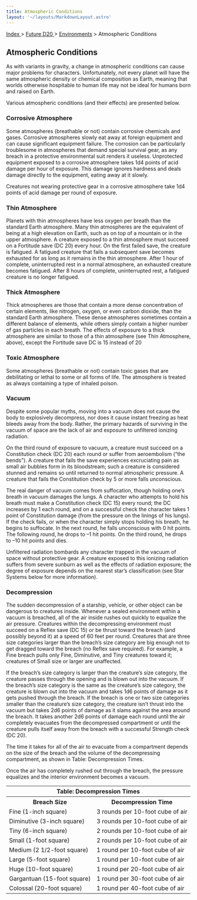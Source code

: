 ```yaml
---
title: Atmospheric Conditions
layout: '~/layouts/MarkdownLayout.astro'
---
```


[ Index ](/) > [ Future D20 ](/future.d20.srd) > [Environments](/future.d20.srd/environments) > Atmospheric Conditions

## Atmospheric Conditions

As with variants in gravity, a change in atmospheric conditions can cause
major problems for characters. Unfortunately, not every planet will have the
same atmospheric density or chemical composition as Earth, meaning that worlds
otherwise hospitable to human life may not be ideal for humans born and raised
on Earth.

Various atmospheric conditions (and their effects) are presented below.

### Corrosive Atmosphere

Some atmospheres (breathable or not) contain corrosive chemicals and gases.
Corrosive atmospheres slowly eat away at foreign equipment and can cause
significant equipment failure. The corrosion can be particularly troublesome
in atmospheres that demand special survival gear, as any breach in a
protective environmental suit renders it useless. Unprotected equipment
exposed to a corrosive atmosphere takes 1d4 points of acid damage per hour of
exposure. This damage ignores hardness and deals damage directly to the
equipment, eating away at it slowly.

Creatures not wearing protective gear in a corrosive atmosphere take 1d4
points of acid damage per round of exposure.

### Thin Atmosphere

Planets with thin atmospheres have less oxygen per breath than the standard
Earth atmosphere. Many thin atmospheres are the equivalent of being at a high
elevation on Earth, such as on top of a mountain or in the upper atmosphere. A
creature exposed to a thin atmosphere must succeed on a Fortitude save (DC 20)
every hour. On the first failed save, the creature is fatigued. A fatigued
creature that fails a subsequent save becomes exhausted for as long as it
remains in the thin atmosphere. After 1 hour of complete, uninterrupted rest
in a normal atmosphere, an exhausted creature becomes fatigued. After 8 hours
of complete, uninterrupted rest, a fatigued creature is no longer fatigued.

### Thick Atmosphere

Thick atmospheres are those that contain a more dense concentration of certain
elements, like nitrogen, oxygen, or even carbon dioxide, than the standard
Earth atmosphere. These dense atmospheres sometimes contain a different
balance of elements, while others simply contain a higher number of gas
particles in each breath. The effects of exposure to a thick atmosphere are
similar to those of a thin atmosphere (see Thin Atmosphere, above), except the
Fortitude save DC is 15 instead of 20

### Toxic Atmosphere

Some atmospheres (breathable or not) contain toxic gases that are debilitating
or lethal to some or all forms of life. The atmosphere is treated as always
containing a type of inhaled poison.

### Vacuum

Despite some popular myths, moving into a vacuum does not cause the body to
explosively decompress, nor does it cause instant freezing as heat bleeds away
from the body. Rather, the primary hazards of surviving in the vacuum of space
are the lack of air and exposure to unfiltered ionizing radiation.

On the third round of exposure to vacuum, a creature must succeed on a
Constitution check (DC 20) each round or suffer from aeroembolism (“the
bends”). A creature that fails the save experiences excruciating pain as small
air bubbles form in its bloodstream; such a creature is considered stunned and
remains so until returned to normal atmospheric pressure. A creature that
fails the Constitution check by 5 or more falls unconscious.

The real danger of vacuum comes from suffocation, though holding one’s breath
in vacuum damages the lungs. A character who attempts to hold his breath must
make a Constitution check (DC 15) every round; the DC increases by 1 each
round, and on a successful check the character takes 1 point of Constitution
damage (from the pressure on the linings of his lungs). If the check fails, or
when the character simply stops holding his breath, he begins to suffocate. In
the next round, he falls unconscious with 0 hit points. The following round,
he drops to –1 hit points. On the third round, he drops to –10 hit points and
dies.

Unfiltered radiation bombards any character trapped in the vacuum of space
without protective gear. A creature exposed to this ionizing radiation suffers
from severe sunburn as well as the effects of radiation exposure; the degree
of exposure depends on the nearest star’s classification (see Star Systems
below for more information).

### Decompression

The sudden decompression of a starship, vehicle, or other object can be
dangerous to creatures inside. Whenever a sealed environment within a vacuum
is breached, all of the air inside rushes out quickly to equalize the air
pressure. Creatures within the decompressing environment must succeed on a
Reflex save (DC 15) or be thrust toward the breach (and possibly beyond it) at
a speed of 60 feet per round. Creatures that are three size categories larger
than the breach’s size category are big enough not to get dragged toward the
breach (no Reflex save required). For example, a Fine breach pulls only Fine,
Diminutive, and Tiny creatures toward it; creatures of Small size or larger
are unaffected.

If the breach’s size category is larger than the creature’s size category, the
creature passes through the opening and is blown out into the vacuum. If the
breach’s size category is the same as the creature’s size category, the
creature is blown out into the vacuum and takes 1d6 points of damage as it
gets pushed through the breach. If the breach is one or two size categories
smaller than the creature’s size category, the creature isn’t thrust into the
vacuum but takes 2d6 points of damage as it slams against the area around the
breach. It takes another 2d6 points of damage each round until the air
completely evacuates from the decompressed compartment or until the creature
pulls itself away from the breach with a successful Strength check (DC 20).

The time it takes for all of the air to evacuate from a compartment depends on
the size of the breach and the volume of the decompressing compartment, as
shown in Table: Decompression Times.

Once the air has completely rushed out through the breach, the pressure
equalizes and the interior environment becomes a vacuum.


<table> <tr><th colspan="2">Table: Decompression Times</th></tr> <tr><th>Breach Size</th><th>Decompression Time</th></tr> <tr><td>Fine (1-inch square)</td><td>3 rounds per 10-foot cube of air</td></tr> <tr class="shaded"><td>Diminutive (3-inch square)</td><td>3 rounds per 10-foot cube of air</td></tr> <tr><td>Tiny (6-inch square)</td><td>2 rounds per 10-foot cube of air</td></tr> <tr class="shaded"><td>Small (1-foot square)</td><td>2 rounds per 10-foot cube of air</td></tr> <tr><td>Medium (2 1/2-foot square)</td><td>1 round per 10-foot cube of air</td></tr> <tr class="shaded"><td>Large (5-foot square)</td><td>1 round per 10-foot cube of air</td></tr> <tr><td>Huge (10-foot square)</td><td>1 round per 20-foot cube of air</td></tr> <tr class="shaded"><td>Gargantuan (15-foot square)</td><td>1 round per 30-foot cube of air</td></tr> <tr><td>Colossal (20-foot square)</td><td>1 round per 40-foot cube of air</td></tr> </table>


